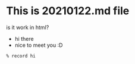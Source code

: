 # This is 20210122.md file

is it work in html?

- hi there
- nice to meet you :D

```zsh
% record hi
```
